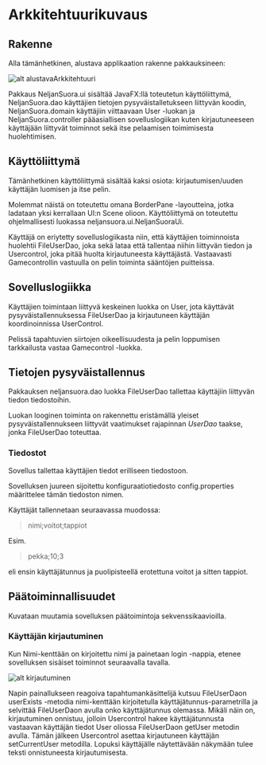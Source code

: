 # Arkkitehtuurikuvaus

## Rakenne

Alla tämänhetkinen, alustava applikaation rakenne pakkauksineen:

![alt alustavaArkkitehtuuri](https://github.com/pprepu/ot-harjoitustyo/blob/master/dokumentaatio/kuvat/arkkitehtuuri.png)

Pakkaus NeljanSuora.ui sisältää JavaFX:llä toteutetun käyttöliittymä, NeljanSuora.dao käyttäjien tietojen pysyväistalletukseen liittyvän koodin, NeljanSuora.domain käyttäjiin viittaavaan User -luokan ja NeljanSuora.controller pääasiallisen sovelluslogiikan kuten kirjautuneeseen käyttäjään liittyvät toiminnot sekä itse pelaamisen toimimisesta huolehtimisen.

## Käyttöliittymä

Tämänhetkinen käyttöliittymä sisältää kaksi osiota: kirjautumisen/uuden käyttäjän luomisen ja itse pelin.

Molemmat näistä on toteutettu omana BorderPane -layoutteina, jotka ladataan yksi kerrallaan UI:n Scene olioon. Käyttöliittymä on toteutettu ohjelmallisesti luokassa neljansuora.ui.NeljanSuoraUi.

Käyttäjä on eriytetty sovelluslogiikasta niin, että käyttäjien toiminnoista huolehtii FileUserDao, joka sekä lataa että tallentaa niihin liittyvän tiedon ja Usercontrol, joka pitää huolta kirjautuneesta käyttäjästä. Vastaavasti Gamecontrollin vastuulla on pelin toiminta sääntöjen puitteissa.

## Sovelluslogiikka

Käyttäjien toimintaan liittyvä keskeinen luokka on User, jota käyttävät pysyväistallennuksessa FileUserDao ja kirjautuneen käyttäjän koordinoinnissa UserControl.

Pelissä tapahtuvien siirtojen oikeellisuudesta ja pelin loppumisen tarkkailusta vastaa Gamecontrol -luokka.

## Tietojen pysyväistallennus

Pakkauksen neljansuora.dao luokka FileUserDao tallettaa käyttäjiin liittyvän tiedon tiedostoihin.

Luokan looginen toiminta on rakennettu eristämällä yleiset pysyväistallennukseen liittyvät vaatimukset rajapinnan *UserDao* taakse, jonka FileUserDao toteuttaa. 

### Tiedostot

Sovellus tallettaa käyttäjien tiedot erilliseen tiedostoon.

Sovelluksen juureen sijoitettu konfiguraatiotiedosto config.properties määrittelee tämän tiedoston nimen.

Käyttäjät tallennetaan seuraavassa muodossa:

> nimi;voitot;tappiot

Esim.

> pekka;10;3


eli ensin käyttäjätunnus ja puolipisteellä erotettuna voitot ja sitten tappiot.

## Päätoiminnallisuudet

Kuvataan muutamia sovelluksen päätoimintoja sekvenssikaavioilla.

### Käyttäjän kirjautuminen

Kun Nimi-kenttään on kirjoitettu nimi ja painetaan login -nappia, etenee sovelluksen sisäiset toiminnot seuraavalla tavalla.

![alt kirjautuminen](https://github.com/pprepu/ot-harjoitustyo/blob/master/dokumentaatio/kuvat/loginSekvenssi.png)

Napin painallukseen reagoiva tapahtumankäsittelijä kutsuu FileUserDaon userExists -metodia nimi-kenttään kirjoitetulla käyttäjätunnus-parametrilla ja selvittää FileUserDaon avulla onko käyttäjätunnus olemassa. Mikäli näin on, kirjautuminen onnistuu, jolloin Usercontrol hakee käyttäjätunnusta vastaavan käyttäjän tiedot User oliossa FileUserDaon getUser metodin avulla. Tämän jälkeen Usercontrol asettaa kirjautuneen käyttäjän setCurrentUser metodilla. Lopuksi käyttäjälle näytettävään näkymään tulee teksti onnistuneesta kirjautumisesta.
